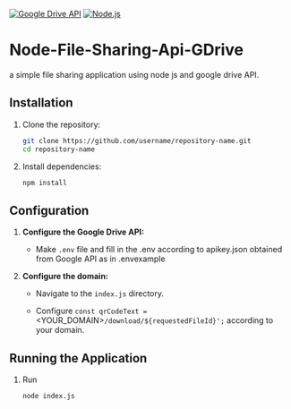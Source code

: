 [![Google Drive API](https://img.shields.io/badge/Google%20Drive%20API-v3-blue?style=for-the-badge&logo=google-drive&logoColor=white)](https://developers.google.com/drive)
[![Node.js](https://img.shields.io/badge/Node.js-339933?style=for-the-badge&logo=node.js&logoColor=white)](https://nodejs.org/)

# Node-File-Sharing-Api-GDrive
a simple file sharing application using node js and google drive API.

## Installation

1. Clone the repository:

   ```bash
   git clone https://github.com/username/repository-name.git
   cd repository-name
   
2. Install dependencies:

   ```bash
   npm install

## Configuration

1. **Configure the Google Drive API:**

    - Make `.env` file and fill in the .env according to apikey.json obtained from Google API as in .envexample

2. **Configure the domain:**

    - Navigate to the `index.js` directory.
    
    - Configure `const qrCodeText = `<YOUR_DOMAIN>`/download/${requestedFileId}';` according to your domain.

## Running the Application

1. Run

   ```bash
   node index.js


